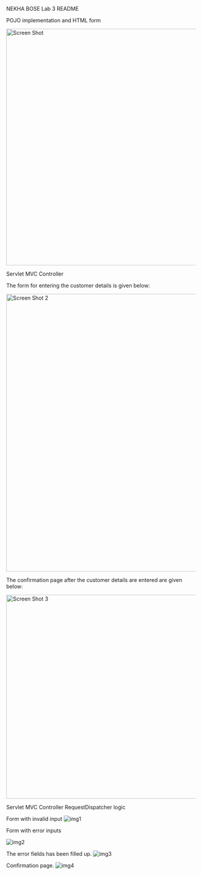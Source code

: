 NEKHA BOSE Lab 3 README

POJO implementation and HTML form

<img width="629" alt="Screen Shot" src="https://github.com/user-attachments/assets/a847243e-edb0-466f-a310-495f9e6aec47">

Servlet MVC Controller

The form for entering the customer details is given below:

<img width="738" alt="Screen Shot 2" src="https://github.com/user-attachments/assets/319cdd19-6db9-49ee-b900-b78af7096251">

The confirmation page after the customer details are entered are given below:

<img width="542" alt="Screen Shot 3" src="https://github.com/user-attachments/assets/b97833c7-afad-43cf-848d-27d6e839c30c">

Servlet MVC Controller RequestDispatcher logic


Form with invalid input
![img1](https://github.com/user-attachments/assets/0f1b9d2b-a4f7-4ef0-9f77-bd0e2aaeec63)

Form with error inputs

![img2](https://github.com/user-attachments/assets/25024718-ee7f-48c4-9203-def64e91c284)

The error fields has been filled up.
![img3](https://github.com/user-attachments/assets/823ae4a3-6c45-4939-9003-8d845718ba99) 

Confirmation page.
![img4](https://github.com/user-attachments/assets/862f4748-c8b5-4e42-9dfc-5d0c8153bd77)



